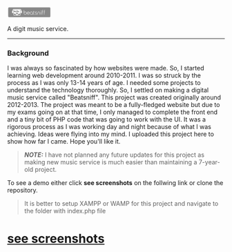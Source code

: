 <p>
<img width="20%" src="https://github.com/jassusharma660/beatsniff/blob/master/layout/images/logos/beatsniff-home.svg">  
</p>   
A digit music service.    

---  

### Background    

I was always so fascinated by how websites were made. So, I started learning web development around 2010-2011. I was so struck by the process as I was only 13-14 years of age. I needed some projects to understand the technology thoroughly. So, I settled on making a digital music service called "Beatsniff". This project was created originally around 2012-2013. The project was meant to be a fully-fledged website but due to my exams going on at that time, I only managed to complete the front end and a tiny bit of PHP code that was going to work with the UI. It was a rigorous process as I was working day and night because of what I was achieving. Ideas were flying into my mind.
I uploaded this project here to show how far I came. Hope you'll like it.

>**_NOTE:_** I have not planned any future updates for this project as making new music service is much easier than maintaining a 7-year-old project.


To see a demo either click **see screenshots** on the follwing link or clone the repository.    
>It is better to setup XAMPP or WAMP for this project and navigate to the folder with index.php file   

# [see screenshots](https://github.com/jassusharma660/beatsniff/blob/master/guide/README.md)
